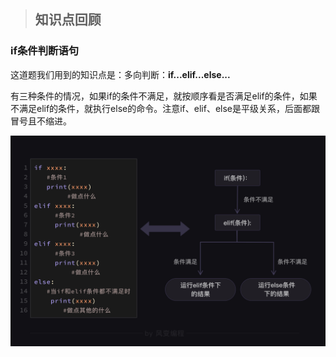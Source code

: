 > ## 知识点回顾
### if条件判断语句

这道题我们用到的知识点是：多向判断：**if...elif...else...**

有三种条件的情况，如果if的条件不满足，就按顺序看是否满足elif的条件，如果不满足elif的条件，就执行else的命令。注意if、elif、else是平级关系，后面都跟冒号且不缩进。

![](img/img1.png)